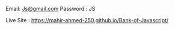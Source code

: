 Email: Js@gmail.com
Password : JS

Live Site : https://mahir-ahmed-250.github.io/Bank-of-Javascript/
